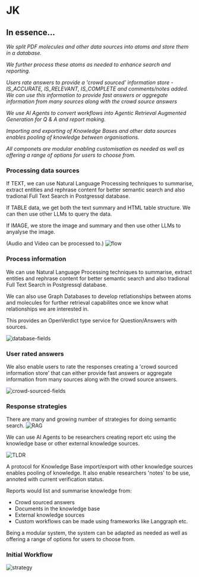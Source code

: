 # JK

## In essence...

*We split PDF molecules and other data sources into atoms and store them in a database.*

*We further process these atoms as needed to enhance search and reporting.*

*Users rate answers to provide a 'crowd sourced' information store - IS_ACCURATE, IS_RELEVANT, IS_COMPLETE and comments/notes added. We can use this information to provide fast answers or aggregate information from many sources along with the crowd source answers*

*We use AI Agents to convert workflows into Agentic Retrieval Augmented Generation for Q & A and report making.*

*Importing and exporting of Knowledge Bases and other data sources enables pooling of knowledge between organisations.*

*All componets are modular enabling customisation as needed as well as offering a range of options for users to choose from.*

### Processing data sources

If TEXT, we can use Natural Language Processing techniques to summarise, extract entities and rephrase content for better semantic search and also tradional Full Text Search in Postgressql database.

If TABLE data, we get both the text summary and HTML table structure. We can then use other LLMs to query the data.

If IMAGE, we store the image and summary and then use other LLMs to anyalyse the image.

(Audio and Video can be processed to.)
![flow](./images/agents/unstructured-processing.png)

### Process information

We can use Natural Language Processing techniques to summarise, extract entities and rephrase content for better semantic search and also tradional Full Text Search in Postgressql database.

We can also use Graph Databases to develop retlationships between atoms and molecules for further retrieval capabilites once we know what relationships we are interested in.

This provides an OpenVerdict type service for Question/Answers with sources.

![database-fields](./images/rag/database_fields.png)


### User rated answers
We also enable users to rate the responses creating a 'crowd sourced information store' that can either provide fast answers or aggregate information from many sources along with the crowd source answers.

![crowd-sourced-fields](./images/rag/crowd-sourced-answers.png)
### Response strategies

There are many and growing number of strategies for doing semantic search.
![RAG](./images/rag/current-rag-architecture.png)

We can use AI Agents to be researchers creating report etc using the knowledge base or other external knowledge sources.


![TLDR](./images/agents/langchain-academy-researcher-PLUS.png)

A protocol for Knowledge Base import/export with other knowledge sources enables pooling of knowledge. It also enable researchers 'notes' to be use, annoted with current verification status.

Reports would list and summarise knowledge from:

- Crowd sourced answers
- Documents in the knowledge base
- External knowledge sources
- Custom workflows can be made using frameworks like Langgraph etc.

Being a modular system, the system can be adapted as needed as well as offering a range of options for users to choose from.

### Initial Workflow
![strategy](./images/rag/flowchart.png)

<br>